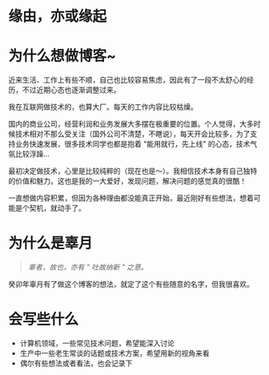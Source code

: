 # 缘由，亦或缘起


# 为什么想做博客~

近来生活、工作上有些不顺，自己也比较容易焦虑，因此有了一段不太舒心的经历，不过近期心态也逐渐调整过来。

我在互联网做技术的，也算大厂。每天的工作内容比较枯燥。  

国内的商业公司，经营利润和业务发展大多摆在极重要的位置。个人觉得，大多时候技术相对不那么受关注（国外公司不清楚，不瞎说），每天开会比较多，为了支持业务快速发展，很多技术同学也都是抱着 "能用就行，先上线" 的心态，技术气氛比较浮躁...  

最初决定做技术，心里是比较纯粹的（现在也是～）。我相信技术本身有自己独特的价值和魅力。这也是我的一大爱好，发现问题，解决问题的感觉真的很酷！

一直想做内容积累，但因为各种理由都没能真正开始，最近刚好有些想法，想着可能是个契机，就动手了。


# 为什么是辜月
> *辜者，故也，亦有 " 吐故纳新 " 之意。* 

癸卯年辜月有了做这个博客的想法，就定了这个有些随意的名字，但我很喜欢。

# 会写些什么

- 计算机领域，一些常见技术问题，希望能深入讨论
- 生产中一些老生常谈的话题或技术方案，希望用新的视角来看
- 偶尔有些想法或者看法，也会记录下





